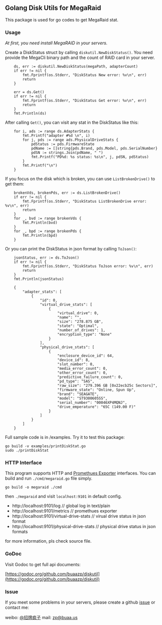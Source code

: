 ## Golang Disk Utils for MegaRaid

This package is used for go codes to get MegaRaid stat.

### Usage

_At first, you need install MegaRAID in your servers._

Create a DiskStatus struct by calling `diskutil.NewDiskStatus()`. You need provide the MegaCli binary path and the count of RAID card in your server.

```
	ds, err := diskutil.NewDiskStatus(megaPath, adapterCount)
	if err != nil {
		fmt.Fprintf(os.Stderr, "DiskStatus New error: %v\n", err)
		return
	}

	err = ds.Get()
	if err != nil {
		fmt.Fprintf(os.Stderr, "DiskStatus Get error: %v\n", err)
		return
	}
	fmt.Println(ds)
```

After calling `Get()`, you can visit any stat in the DiskStatus like this:

```
	for i, ads := range ds.AdapterStats {
		fmt.Printf("adapter #%d \n", i)
		for j, pds := range ads.PhysicalDriveStats {
			pdStatus := pds.FirmwareState
			pdName := []string{pds.Brand, pds.Model, pds.SerialNumber}
			pdSN := strings.Join(pdName, " ")
			fmt.Printf("PD%d: %s status: %s\n", j, pdSN, pdStatus)
		}
		fmt.Printf("\n")
	}
```

If you focus on the disk which is broken, you can use `ListBrokenDrive()` to get them:

```
	brokenVds, brokenPds, err := ds.ListBrokenDrive()
	if err != nil {
		fmt.Fprintf(os.Stderr, "DiskStatus ListBrokenDrive error: %v\n", err)
		return
	}
	for _, bvd := range brokenVds {
		fmt.Println(bvd)
	}
	for _, bpd := range brokenPds {
		fmt.Println(bpd)
	}
```

Or you can print the DiskStatus in json format by calling `ToJson()`:

```
	jsonStatus, err := ds.ToJson()
	if err != nil {
		fmt.Fprintf(os.Stderr, "DiskStatus ToJson error: %v\n", err)
		return
	}
	fmt.Println(jsonStatus)

	{
		"adapter_stats": [
			{
				"id": 0,
				"virtual_drive_stats": [
					{
						"virtual_drive": 0,
						"name": "",
						"size": "278.875 GB",
						"state": "Optimal",
						"number_of_drives": 1,
						"encryption_type": "None"
					}
				],
				"physical_drive_stats": [
					{
						"enclosure_device_id": 64,
						"device_id": 8,
						"slot_number": 0,
						"media_error_count": 0,
						"other_error_count": 0,
						"predictive_failure_count": 0,
						"pd_type": "SAS",
						"raw_size": "279.396 GB [0x22ecb25c Sectors]",
						"firmware_state": "Online, Spun Up",
						"brand": "SEAGATE",
						"model": "ST9300605SS",
						"serial_number": "00046XP4MQNJ",
						"drive_emperature": "65C (149.00 F)"
					}
				]
			}
		]
	}
```

Full sample code is in /examples. Try it to test this package:

```
go build -v examples/printDiskStat.go
sudo ./printDiskStat
```

### HTTP Interface

This program supports HTTP and [Promethues Exporter](https://prometheus.io/) interfaces. You can build and run `./cmd/megaraid.go` file simply.

```
go build -o megaraid ./cmd
```

then `./megaraid` and visit `localhost:9101` in default config.

- http://localhost:9101/log // global log in text/plain
- http://localhost:9101/metrics // promethues exporter
- http://localhost:9101/virtual-drive-stats // virual drive status in json format
- http://localhost:9101/physical-drive-stats // physical drive status in json formats

for more information, pls check source file.

### GoDoc

Visit Godoc to get full api documents:

[https://godoc.org/github.com/buaazp/diskutil](https://godoc.org/github.com/buaazp/diskutil)

### Issue

If you meet some problems in your servers, please create a github [issue](https://github.com/buaazp/diskutil/issues) or contact me:

weibo: [@招牌疯子](http://weibo.com/buaazp)
mail: zp@buaa.us
